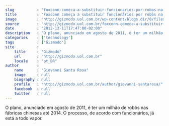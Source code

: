 ```yaml
---
slug          : "foxconn-comeca-a-substituir-funcionarios-por-robos-na-china"
title         : "Foxconn começa a substituir funcionários por robôs na China"
image         : "http://gizmodo.uol.com.br/wp-content/blogs.dir/8/files/2012/12/foxconn-modern.jpg"
source        : "http://gizmodo.uol.com.br/foxconn-comeca-a-substituir-funcionarios-por-robos-na-china/"
date          : "2012-12-11T17:47:00-02:00"
description   : "O plano, anunciado em agosto de 2011, é ter um milhão de robôs nas fábricas chinesas até 2014. O processo, de acordo com funcionários, já está a todo vapor."
categories    : ['technology']
tags          : ['Gizmodo']
site          :
    title     : "Gizmodo"
    url       : "http://gizmodo.uol.com.br"
    locale    : "pt_BR"
author        :
    name      : "Giovanni Santa Rosa"
    image     : null
    biography : null
    profile   : "http://gizmodo.uol.com.br/author/giovanni-santarosa/"
    facebook  : null
    twitter   : null
---
```


O plano, anunciado em agosto de 2011, é ter um milhão de robôs nas fábricas chinesas até 2014. O processo, de acordo com funcionários, já está a todo vapor.

